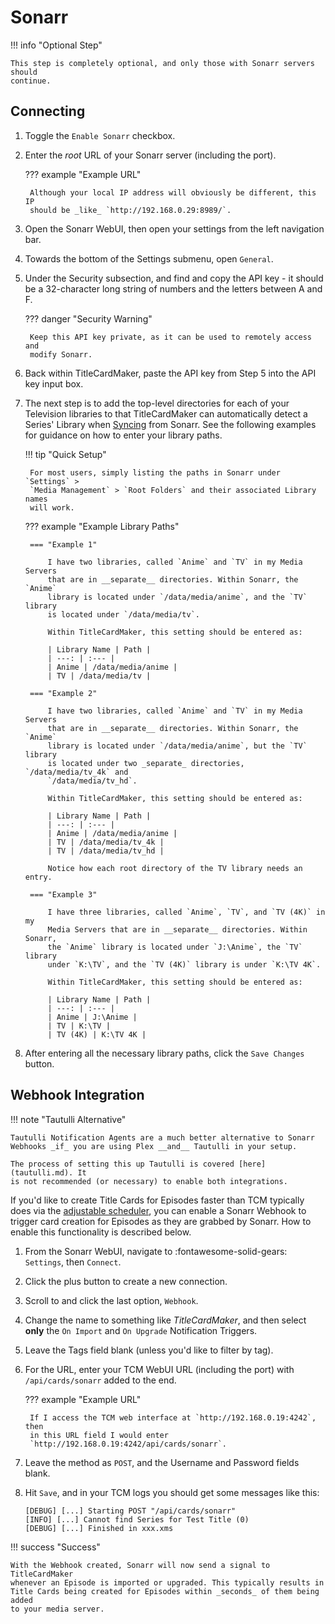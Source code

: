 # Sonarr

!!! info "Optional Step"

    This step is completely optional, and only those with Sonarr servers should
    continue.

## Connecting

1. Toggle the `Enable Sonarr` checkbox.
2. Enter the _root_ URL of your Sonarr server (including the port).

    ??? example "Example URL"

        Although your local IP address will obviously be different, this IP
        should be _like_ `http://192.168.0.29:8989/`.

3. Open the Sonarr WebUI, then open your settings from the left navigation bar.
4. Towards the bottom of the Settings submenu, open `General`.
5. Under the Security subsection, and find and copy the API key - it should be a
32-character long string of numbers and the letters between A and F.

    ??? danger "Security Warning"

        Keep this API key private, as it can be used to remotely access and
        modify Sonarr.

6. Back within TitleCardMaker, paste the API key from Step 5 into the API key
input box.
7. The next step is to add the top-level directories for each of your Television
libraries to that TitleCardMaker can automatically detect a Series' Library when
[Syncing](../first_sync/sonarr.md) from Sonarr. See the following examples for
guidance on how to enter your library paths.

    !!! tip "Quick Setup"

        For most users, simply listing the paths in Sonarr under `Settings` >
        `Media Management` > `Root Folders` and their associated Library names
        will work.

    ??? example "Example Library Paths"

        === "Example 1"

            I have two libraries, called `Anime` and `TV` in my Media Servers
            that are in __separate__ directories. Within Sonarr, the `Anime`
            library is located under `/data/media/anime`, and the `TV` library
            is located under `/data/media/tv`.

            Within TitleCardMaker, this setting should be entered as:

            | Library Name | Path |
            | ---: | :--- |
            | Anime | /data/media/anime |
            | TV | /data/media/tv |

        === "Example 2"

            I have two libraries, called `Anime` and `TV` in my Media Servers
            that are in __separate__ directories. Within Sonarr, the `Anime`
            library is located under `/data/media/anime`, but the `TV` library
            is located under two _separate_ directories, `/data/media/tv_4k` and
            `/data/media/tv_hd`. 

            Within TitleCardMaker, this setting should be entered as:

            | Library Name | Path |
            | ---: | :--- |
            | Anime | /data/media/anime |
            | TV | /data/media/tv_4k |
            | TV | /data/media/tv_hd |

            Notice how each root directory of the TV library needs an entry.

        === "Example 3"

            I have three libraries, called `Anime`, `TV`, and `TV (4K)` in my
            Media Servers that are in __separate__ directories. Within Sonarr,
            the `Anime` library is located under `J:\Anime`, the `TV` library
            under `K:\TV`, and the `TV (4K)` library is under `K:\TV 4K`. 

            Within TitleCardMaker, this setting should be entered as:

            | Library Name | Path |
            | ---: | :--- |
            | Anime | J:\Anime |
            | TV | K:\TV |
            | TV (4K) | K:\TV 4K |

8. After entering all the necessary library paths, click the `Save Changes`
button.

## Webhook Integration

!!! note "Tautulli Alternative"

    Tautulli Notification Agents are a much better alternative to Sonarr
    Webhooks _if_ you are using Plex __and__ Tautulli in your setup.

    The process of setting this up Tautulli is covered [here](tautulli.md). It
    is not recommended (or necessary) to enable both integrations.

If you'd like to create Title Cards for Episodes faster than TCM typically does
via the [adjustable scheduler](../scheduler.md), you can enable a Sonarr Webhook
to trigger card creation for Episodes as they are grabbed by Sonarr. How to
enable this functionality is described below.

1. From the Sonarr WebUI, navigate to :fontawesome-solid-gears: `Settings`, then
`Connect`.

2. Click the plus button to create a new connection.

3. Scroll to and click the last option, `Webhook`.

4. Change the name to something like _TitleCardMaker_, and then select __only__
the `On Import` and `On Upgrade` Notification Triggers.

5. Leave the Tags field blank (unless you'd like to filter by tag).

6. For the URL, enter your TCM WebUI URL (including the port) with
`/api/cards/sonarr` added to the end.

    ??? example "Example URL"

        If I access the TCM web interface at `http://192.168.0.19:4242`, then
        in this URL field I would enter
        `http://192.168.0.19:4242/api/cards/sonarr`.

7. Leave the method as `POST`, and the Username and Password fields blank.

8. Hit `Save`, and in your TCM logs you should get some messages like this:

    ```
    [DEBUG] [...] Starting POST "/api/cards/sonarr"
    [INFO] [...] Cannot find Series for Test Title (0)
    [DEBUG] [...] Finished in xxx.xms
    ```

!!! success "Success"

    With the Webhook created, Sonarr will now send a signal to TitleCardMaker
    whenever an Episode is imported or upgraded. This typically results in
    Title Cards being created for Episodes within _seconds_ of them being added
    to your media server.
